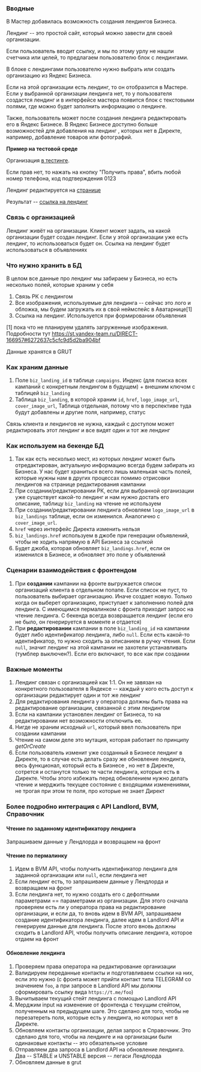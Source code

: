 ### Вводные
В Мастер добавилась возможность создания лендингов Бизнеса.

Лендинг -- это простой сайт, который можно завести для своей организации.

Если пользователь вводит ссылку, и мы по этому урлу не нашли счетчика или целей, то предлагаем пользователю блок с лендингами.

В блоке с лендингами пользователю нужно выбрать или создать организацию из Яндекс Бизнеса.

Если на этой организации есть лендинг, то он отобразится в Мастере. Если у выбранной организации лендинга нет, то у пользователя создастся лендинг и в интерфейсе мастера появится блок с текстовыми полями, где можно будет заполнить информацию о лендинге.

Также, пользователь может после создания лендинга редактировать его в Яндекс Бизнесе. В Яндекс Бизнесе доступно больше возможностей для добавления на лендинг , которых нет в Директе, например, добавление товаров или фотографий.

**Пример на тестовой среде**

Организация [в тестинге](https://l7test.yandex.ru/sprav/8636603/edit/main). 

Если прав нет, то нажать на кнопку "Получить права", вбить любой номер телефона, код подтверждения 0123

Лендинг редактируется на [странице](https://l7test.yandex.ru/business/crm/company/1144061008/site)

Результат -- [ссылка на лендинг](https://izumrud-jug2.tst-clients.site)

### Связь с организацией
Лендинг живёт на организации. Клиент может задать, на какой организации будет создан лендинг. Если у этой организации уже есть лендинг, то использоваться будет он. Ссылка на лендинг будет использоваться в объявлениях


### Что нужно хранить в БД

В целом все данные про лендинг мы забираем у Бизнеса, но есть несколько полей, которые храним у себя

1. Связь РК с лендингом
2. Все изображения, используемые для лендинга -- сейчас это лого и обложка, мы будем загружать их в свой неймспейс в Аватарнице[1]
3. Ссылка на лендинг. Используется при формировании объявления

[1] пока что не планируем удалять загруженные изображения. Подробности тут https://st.yandex-team.ru/DIRECT-166957#6272637c5cfc9d5d2ba904bf

Данные хранятся в GRUT

### Как храним данные
1. Поле `biz_landing_id` в таблице `campaigns`. Индекс (для поиска всех кампаний с конкретным лендингом в будущем) + внешним ключом с таблицей `biz_landing`
2. Таблица `biz_landing`, в которой храним `id`, `href`, `logo_image_url`, `cover_image_url`,
   Таблица отдельная, потому что в перспективе туда будут добавлены и другие поля, например, статус

Связь клиента и лендингов не нужна, каждый с доступом может редактировать этот лендинг и все видят один и тот же лендинг

### Как используем на бекенде БД
1. Так как есть несколько мест, из которых лендинг может быть отредактирован, актуальную информацию всегда будем забирать из Бизнеса. У нас будет храниться всего лишь маленькая часть полей, которые нужны нам в других процессах помимо отрисовки лендингов на странице редактирования кампании
2. При создании/редактировании РК, если для выбранной организации уже существует какой-то лендинг и нам нужно достать его описание, таблицу `biz_landing` на чтение не используем
2. При создании/редактировании лендинга обновляем `logo_image_url` в `biz_landings` таблице, если он изменился.
   Аналогично с `cover_image_url`.
3. `href` через интерфейс Директа изменить нельзя
4. `biz_landings.href` используем в джобе при генерации объявлений, чтобы не ходить напрямую в API Бизнеса за ссылкой
5. Будет джоба, которая обновляет `biz_landings.href`, если он изменился в Бизнесе, и обновляет это поле у объявлений

### Сценарии взаимодействия с фронтендом
1. При **создании** кампании на фронте выгружается список организаций клиента в отдельном попапе.
   Если список не пуст, то пользователь выбирает организацию. Иначе создает новую. Только когда он выберет организацию, приступает к заполнению полей для лендинга. С имеющимся пермалинком с фронта приходит запрос на чтение лендинга. С бекенда всегда возвращается лендинг (если его не было, он генерируется в моменте и отдается)
2. При **редактировании** кампании в поле `biz_landing_id` на кампании будет либо идентификатор лендинга, либо `null`. Если есть какой-то идентификатор, то нужно сходить за описанием в ручку чтения. Если `null`, значит лендинг на этой кампании не захотели устанавливать (тумблер выключен?). Если его включают, то все как при создании


### Важные моменты
1. Лендинг связан с организацией как 1:1. Он не завязан на конкретного пользователя в Яндексе -- каждый у кого есть доступ к организации редактирует один и тот же лендинг
2. Для редактирования лендинга у оператора должны быть права на редактирование организации, связанной с этим лендингом
3. Если на кампании установлен лендинг от Бизнеса, то на редактировании нет возможности отключить ее.
4. Нигде не храним исходный `url`, который ввел пользователь при создании кампании
5. Чтение на самом деле это мутация, которая работает по принципу *getOrCreate*
6. Если пользователь изменит уже созданный в Бизнесе лендинг в Директе, то в случае есть делать сразу же обновление лендинга, весь функционал, который есть в Бизнесе , но нет в Директе, сотрется и останутся только те части лендинга, которые есть в Директе. Чтобы этого избежать перед обновлением нужно делать чтение и мерджить текущее состояние с входящими изменениями, не трогая при этом те поля, про которые не знает Директ

### Более подробно интеграция с API Landlord, BVM, Справочник
#### Чтение по заданному идентификатору лендинга
Запрашиваем данные у Лендлорда и возвращаем на фронт
#### Чтение по пермалинку
1. Идем в BVM API, чтобы получить идентификатор лендинга для заданной организации или `null`, если лендинга нет
2. Если лендинг есть, то запрашиваем данные у Лендлорда и возвращаем на фронт
3. Если лендинга нет, то нужно создать его с дефолтными параметрами == параметрами из организации. Для этого сначала проверяем есть ли у оператора права на редактирование организации, и если да, то вновь идем в BVM API, запрашиваем создание идентификатора лендинга, далее идем в Landlord API и генерируем данные для лендинга. После этого вновь должны сходить в Landlord API, чтобы получить описание лендинга, которое отдаем на фронт

#### Обновление лендинга
1. Проверяем права оператора на редактирование организации
2. Валидируем переданные контакты и подготавливаем ссылки на них, если это нужно (с фронта может прийти контакт типа TELEGRAM со значением `foo`, а при запросе в Landlord API мы должны сформировать ссылку вида `https://t.me/foo`)
3. Вычитываем текущий стейт лендинга с помощью Landlord API
4. Мерджим input на изменение от фронтенда с текущим стейтом, полученным на предыдущем шаге. Это сделано для того, чтобы не перезатереть поля, которые есть у лендинга, но которых нет в Директе.
5. Обновляем контакты организации, делая запрос в Справочник. Это сделано для того, чтобы на лендинге и на организации были одинаковые контакты -- это обязательное условие
6. Отправляем два запроса в Landlord API на обновление лендинга. Два -- STABLE и UNSTABLE версия -- легаси Лендлорда
7. Обновляем данные в grut
